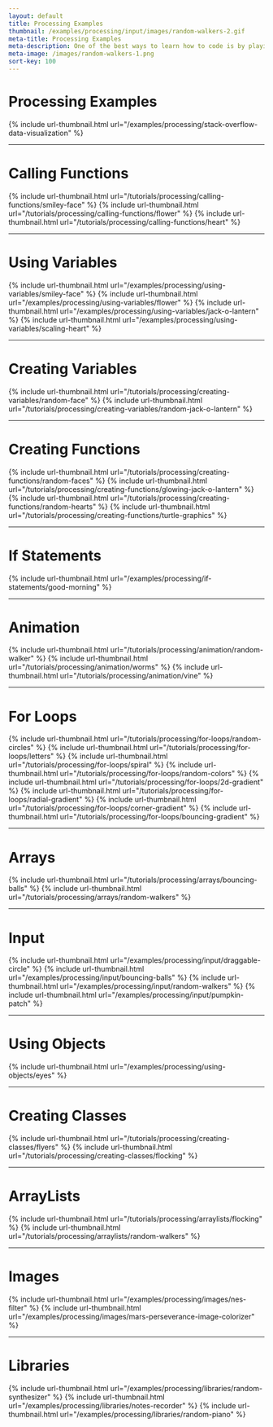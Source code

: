 ```yaml
---
layout: default
title: Processing Examples
thumbnail: /examples/processing/input/images/random-walkers-2.gif
meta-title: Processing Examples
meta-description: One of the best ways to learn how to code is by playing around. Here are some examples that help you do that.
meta-image: /images/random-walkers-1.png
sort-key: 100
---
```


# Processing Examples

{% include url-thumbnail.html url="/examples/processing/stack-overflow-data-visualization" %}

---

# Calling Functions

{% include url-thumbnail.html url="/tutorials/processing/calling-functions/smiley-face" %}
{% include url-thumbnail.html url="/tutorials/processing/calling-functions/flower" %}
{% include url-thumbnail.html url="/tutorials/processing/calling-functions/heart" %}

---

# Using Variables

{% include url-thumbnail.html url="/examples/processing/using-variables/smiley-face" %}
{% include url-thumbnail.html url="/examples/processing/using-variables/flower" %}
{% include url-thumbnail.html url="/examples/processing/using-variables/jack-o-lantern" %}
{% include url-thumbnail.html url="/examples/processing/using-variables/scaling-heart" %}

---

# Creating Variables

{% include url-thumbnail.html url="/tutorials/processing/creating-variables/random-face" %}
{% include url-thumbnail.html url="/tutorials/processing/creating-variables/random-jack-o-lantern" %}

---

# Creating Functions

{% include url-thumbnail.html url="/tutorials/processing/creating-functions/random-faces" %}
{% include url-thumbnail.html url="/tutorials/processing/creating-functions/glowing-jack-o-lantern" %}
{% include url-thumbnail.html url="/tutorials/processing/creating-functions/random-hearts" %}
{% include url-thumbnail.html url="/tutorials/processing/creating-functions/turtle-graphics" %}

---

# If Statements

{% include url-thumbnail.html url="/examples/processing/if-statements/good-morning" %}

---

# Animation

{% include url-thumbnail.html url="/tutorials/processing/animation/random-walker" %}
{% include url-thumbnail.html url="/tutorials/processing/animation/worms" %}
{% include url-thumbnail.html url="/tutorials/processing/animation/vine" %}

---

# For Loops

{% include url-thumbnail.html url="/tutorials/processing/for-loops/random-circles" %}
{% include url-thumbnail.html url="/tutorials/processing/for-loops/letters" %}
{% include url-thumbnail.html url="/tutorials/processing/for-loops/spiral" %}
{% include url-thumbnail.html url="/tutorials/processing/for-loops/random-colors" %}
{% include url-thumbnail.html url="/tutorials/processing/for-loops/2d-gradient" %}
{% include url-thumbnail.html url="/tutorials/processing/for-loops/radial-gradient" %}
{% include url-thumbnail.html url="/tutorials/processing/for-loops/corner-gradient" %}
{% include url-thumbnail.html url="/tutorials/processing/for-loops/bouncing-gradient" %}

---

# Arrays

{% include url-thumbnail.html url="/tutorials/processing/arrays/bouncing-balls" %}
{% include url-thumbnail.html url="/tutorials/processing/arrays/random-walkers" %}

---

# Input

{% include url-thumbnail.html url="/examples/processing/input/draggable-circle" %}
{% include url-thumbnail.html url="/examples/processing/input/bouncing-balls" %}
{% include url-thumbnail.html url="/examples/processing/input/random-walkers" %}
{% include url-thumbnail.html url="/examples/processing/input/pumpkin-patch" %}

---

# Using Objects

{% include url-thumbnail.html url="/examples/processing/using-objects/eyes" %}

---

# Creating Classes

{% include url-thumbnail.html url="/tutorials/processing/creating-classes/flyers" %}
{% include url-thumbnail.html url="/tutorials/processing/creating-classes/flocking" %}

---

# ArrayLists

{% include url-thumbnail.html url="/tutorials/processing/arraylists/flocking" %}
{% include url-thumbnail.html url="/tutorials/processing/arraylists/random-walkers" %}

---

# Images

{% include url-thumbnail.html url="/examples/processing/images/nes-filter" %}
{% include url-thumbnail.html url="/examples/processing/images/mars-perseverance-image-colorizer" %}

---

# Libraries

{% include url-thumbnail.html url="/examples/processing/libraries/random-synthesizer" %}
{% include url-thumbnail.html url="/examples/processing/libraries/notes-recorder" %}
{% include url-thumbnail.html url="/examples/processing/libraries/random-piano" %}
